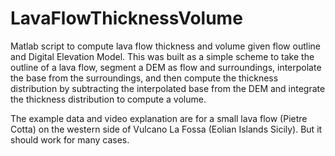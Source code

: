# LavaFlowThicknessVolume
Matlab script to compute lava flow thickness and volume given flow outline and Digital Elevation Model. This was built as a simple scheme to take the outline of a lava flow, segment a DEM as flow and surroundings, interpolate the base from the surroundings, and then compute the thickness distribution by subtracting the interpolated base from the DEM and integrate the thickness distribution to compute a volume. 

The example data and video explanation are for a small lava flow (Pietre Cotta) on the western side of Vulcano La Fossa (Eolian Islands Sicily). But it should work for many cases.
